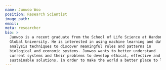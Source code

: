 ```yaml
---
name: Junwoo Woo
position: Research Scientist
image_path:
email:
meta: researcher
bio: >
  Junwoo is a recent graduate from the School of Life Science at Handong
  Global University. He is interested in using machine learning and data
  analysis techniques to discover meaningful rules and patterns in
  biological and economic systems. Junwoo wants to better understand
  current systems and their problems to develop ethical, effective and
  sustainable solutions, in order to make the world a better place to live.
---
```


